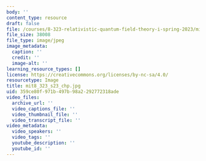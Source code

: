 ```yaml
---
body: ''
content_type: resource
draft: false
file: /courses/8-323-relativistic-quantum-field-theory-i-spring-2023/mit8_323_s23_chp.jpg
file_size: 38008
file_type: image/jpeg
image_metadata:
  caption: ''
  credit: ''
  image-alt: ''
learning_resource_types: []
license: https://creativecommons.org/licenses/by-nc-sa/4.0/
resourcetype: Image
title: mit8_323_s23_chp.jpg
uid: 359ce80f-971b-497b-98a2-292772318ade
video_files:
  archive_url: ''
  video_captions_file: ''
  video_thumbnail_file: ''
  video_transcript_file: ''
video_metadata:
  video_speakers: ''
  video_tags: ''
  youtube_description: ''
  youtube_id: ''
---
```

